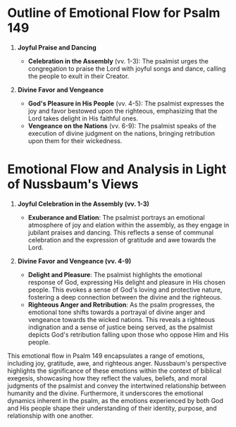 # Outline of Emotional Flow for Psalm 149

1. **Joyful Praise and Dancing**
    - **Celebration in the Assembly** (vv. 1-3): The psalmist urges the congregation to praise the Lord with joyful songs and dance, calling the people to exult in their Creator.

2. **Divine Favor and Vengeance**
    - **God's Pleasure in His People** (vv. 4-5): The psalmist expresses the joy and favor bestowed upon the righteous, emphasizing that the Lord takes delight in His faithful ones.
    - **Vengeance on the Nations** (vv. 6-9): The psalmist speaks of the execution of divine judgment on the nations, bringing retribution upon them for their wickedness.

# Emotional Flow and Analysis in Light of Nussbaum's Views

1. **Joyful Celebration in the Assembly (vv. 1-3)**
    - **Exuberance and Elation**: The psalmist portrays an emotional atmosphere of joy and elation within the assembly, as they engage in jubilant praises and dancing. This reflects a sense of communal celebration and the expression of gratitude and awe towards the Lord.

2. **Divine Favor and Vengeance (vv. 4-9)**
    - **Delight and Pleasure**: The psalmist highlights the emotional response of God, expressing His delight and pleasure in His chosen people. This evokes a sense of God's loving and protective nature, fostering a deep connection between the divine and the righteous.
    - **Righteous Anger and Retribution**: As the psalm progresses, the emotional tone shifts towards a portrayal of divine anger and vengeance towards the wicked nations. This reveals a righteous indignation and a sense of justice being served, as the psalmist depicts God's retribution falling upon those who oppose Him and His people.

This emotional flow in Psalm 149 encapsulates a range of emotions, including joy, gratitude, awe, and righteous anger. Nussbaum's perspective highlights the significance of these emotions within the context of biblical exegesis, showcasing how they reflect the values, beliefs, and moral judgments of the psalmist and convey the intertwined relationship between humanity and the divine. Furthermore, it underscores the emotional dynamics inherent in the psalm, as the emotions experienced by both God and His people shape their understanding of their identity, purpose, and relationship with one another.
